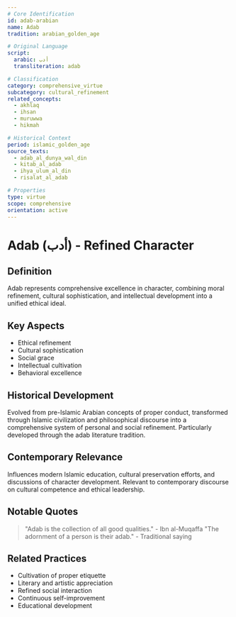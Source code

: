 ```yaml
---
# Core Identification
id: adab-arabian
name: Adab
tradition: arabian_golden_age

# Original Language
script:
  arabic: أدب
  transliteration: adab

# Classification
category: comprehensive_virtue
subcategory: cultural_refinement
related_concepts:
  - akhlaq
  - ihsan
  - muruwwa
  - hikmah

# Historical Context
period: islamic_golden_age
source_texts:
  - adab_al_dunya_wal_din
  - kitab_al_adab
  - ihya_ulum_al_din
  - risalat_al_adab

# Properties
type: virtue
scope: comprehensive
orientation: active
---
```


# Adab (أدب) - Refined Character

## Definition
Adab represents comprehensive excellence in character, combining moral refinement, cultural sophistication, and intellectual development into a unified ethical ideal.

## Key Aspects
- Ethical refinement
- Cultural sophistication
- Social grace
- Intellectual cultivation
- Behavioral excellence

## Historical Development
Evolved from pre-Islamic Arabian concepts of proper conduct, transformed through Islamic civilization and philosophical discourse into a comprehensive system of personal and social refinement. Particularly developed through the adab literature tradition.

## Contemporary Relevance
Influences modern Islamic education, cultural preservation efforts, and discussions of character development. Relevant to contemporary discourse on cultural competence and ethical leadership.

## Notable Quotes
> "Adab is the collection of all good qualities." - Ibn al-Muqaffa
> "The adornment of a person is their adab." - Traditional saying

## Related Practices
- Cultivation of proper etiquette
- Literary and artistic appreciation
- Refined social interaction
- Continuous self-improvement
- Educational development